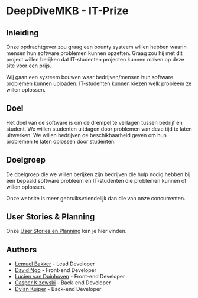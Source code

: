 
# DeepDiveMKB - IT-Prize

## Inleiding

Onze opdrachtgever zou graag een bounty systeem willen hebben waarin mensen hun 
software problemen kunnen opzetten. Graag zou hij met dit project willen berijken
dat IT-studenten projecten kunnen maken op deze site voor een prijs.

Wij gaan een systeem bouwen waar bedrijven/mensen hun software problemen kunnen uploaden.
IT-studenten kunnen kiezen welk probleem ze willen oplossen.

## Doel

Het doel van de software is om de drempel te verlagen tussen bedrijf en student.
We willen studenten uitdagen door problemen van deze tijd te laten uitwerken.
We willen bedrijven de beschikbaarheid geven om hun problemen te laten oplossen door studenten.

## Doelgroep

De doelgroep die we willen berijken zijn bedrijven die hulp nodig hebben
bij een bepaald software probleem en IT-studenten die problemen kunnen of willen oplossen.

Onze website is meer gebruiksvriendelijk dan die van onze concurrenten.

## User Stories & Planning

Onze [User Stories en Planning](https://www.notion.so/30b1b2f93e4f490f81d6f290128b0e50?v=43c0792c119d412c91966f87c1ae0b8e) kan je hier vinden.



## Authors

- [Lemuel Bakker](https://github.com/I-am-Lemuel) - Lead Developer
- [David Ngo](https://github.com/huidigestatus) - Front-end Developer
- [Lucien van Duinhoven](https://github.com/9chairs) - Front-end Developer
- [Casper Kizewski](https://github.com/Ssionn) - Back-end Developer
- [Dylan Kuiper](https://github.com/DylanKuiper) - Back-end Developer

